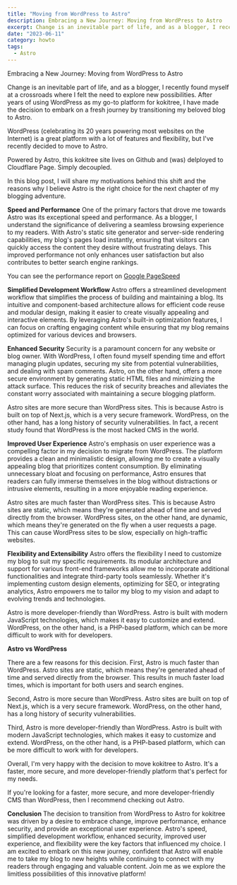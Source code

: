 ```yaml
---
title: "Moving from WordPress to Astro"
description: Embracing a New Journey: Moving from WordPress to Astro
excerpt: Change is an inevitable part of life, and as a blogger, I recently...
date: "2023-06-11"
category: howto
tags:
  - Astro
---
```


Embracing a New Journey: Moving from WordPress to Astro

Change is an inevitable part of life, and as a blogger, I recently found myself at a crossroads where I felt the need to explore new possibilities. After years of using WordPress as my go-to platform for kokitree, I have made the decision to embark on a fresh journey by transitioning my beloved blog to Astro. 

WordPress (celebrating its 20 years powering most websites on the Internet) is a great platform with a lot of features and flexibility, but I've recently decided to move to Astro.

Powered by Astro, this kokitree site lives on Github and (was) delployed to Cloudflare Page. Simply decoupled.

In this blog post, I will share my motivations behind this shift and the reasons why I believe Astro is the right choice for the next chapter of my blogging adventure.

**Speed and Performance**
One of the primary factors that drove me towards Astro was its exceptional speed and performance. As a blogger, I understand the significance of delivering a seamless browsing experience to my readers. With Astro's static site generator and server-side rendering capabilities, my blog's pages load instantly, ensuring that visitors can quickly access the content they desire without frustrating delays. This improved performance not only enhances user satisfaction but also contributes to better search engine rankings.

You can see the performance report on [Google PageSpeed](https://pagespeed.web.dev/analysis/https-kokitree-com/3hdt8gsneq?form_factor=desktop)

**Simplified Development Workflow**
Astro offers a streamlined development workflow that simplifies the process of building and maintaining a blog. Its intuitive and component-based architecture allows for efficient code reuse and modular design, making it easier to create visually appealing and interactive elements. By leveraging Astro's built-in optimization features, I can focus on crafting engaging content while ensuring that my blog remains optimized for various devices and browsers.

**Enhanced Security**
Security is a paramount concern for any website or blog owner. With WordPress, I often found myself spending time and effort managing plugin updates, securing my site from potential vulnerabilities, and dealing with spam comments. Astro, on the other hand, offers a more secure environment by generating static HTML files and minimizing the attack surface. This reduces the risk of security breaches and alleviates the constant worry associated with maintaining a secure blogging platform.

Astro sites are more secure than WordPress sites. This is because Astro is built on top of Next.js, which is a very secure framework. WordPress, on the other hand, has a long history of security vulnerabilities. In fact, a recent study found that WordPress is the most hacked CMS in the world.

**Improved User Experience**
Astro's emphasis on user experience was a compelling factor in my decision to migrate from WordPress. The platform provides a clean and minimalistic design, allowing me to create a visually appealing blog that prioritizes content consumption. By eliminating unnecessary bloat and focusing on performance, Astro ensures that readers can fully immerse themselves in the blog without distractions or intrusive elements, resulting in a more enjoyable reading experience.

Astro sites are much faster than WordPress sites. This is because Astro sites are static, which means they're generated ahead of time and served directly from the browser. WordPress sites, on the other hand, are dynamic, which means they're generated on the fly when a user requests a page. This can cause WordPress sites to be slow, especially on high-traffic websites.

**Flexibility and Extensibility**
Astro offers the flexibility I need to customize my blog to suit my specific requirements. Its modular architecture and support for various front-end frameworks allow me to incorporate additional functionalities and integrate third-party tools seamlessly. Whether it's implementing custom design elements, optimizing for SEO, or integrating analytics, Astro empowers me to tailor my blog to my vision and adapt to evolving trends and technologies.

Astro is more developer-friendly than WordPress. Astro is built with modern JavaScript technologies, which makes it easy to customize and extend. WordPress, on the other hand, is a PHP-based platform, which can be more difficult to work with for developers.

**Astro vs WordPress**

There are a few reasons for this decision. First, Astro is much faster than WordPress. Astro sites are static, which means they're generated ahead of time and served directly from the browser. This results in much faster load times, which is important for both users and search engines.

Second, Astro is more secure than WordPress. Astro sites are built on top of Next.js, which is a very secure framework. WordPress, on the other hand, has a long history of security vulnerabilities.

Third, Astro is more developer-friendly than WordPress. Astro is built with modern JavaScript technologies, which makes it easy to customize and extend. WordPress, on the other hand, is a PHP-based platform, which can be more difficult to work with for developers.

Overall, I'm very happy with the decision to move kokitree to Astro. It's a faster, more secure, and more developer-friendly platform that's perfect for my needs.

If you're looking for a faster, more secure, and more developer-friendly CMS than WordPress, then I recommend checking out Astro.

**Conclusion**
The decision to transition from WordPress to Astro for kokitree was driven by a desire to embrace change, improve performance, enhance security, and provide an exceptional user experience. Astro's speed, simplified development workflow, enhanced security, improved user experience, and flexibility were the key factors that influenced my choice. I am excited to embark on this new journey, confident that Astro will enable me to take my blog to new heights while continuing to connect with my readers through engaging and valuable content. Join me as we explore the limitless possibilities of this innovative platform!
